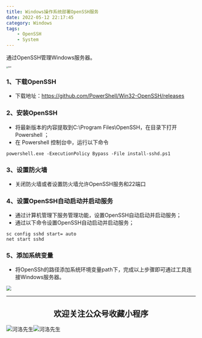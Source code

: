 ```yaml
---
title: Windows操作系统部署OpenSSH服务
date: 2022-05-12 22:17:45
category: Windows
tags: 
    - OpenSSH
    - System
---
```


通过OpenSSH管理Windows服务器。

<img src="https://s2.loli.net/2022/06/06/XilHBFIkQxRvf6U.png" alt="SSH" style="zoom:30%;" />

### 1、下载OpenSSH

- 下载地址：https://github.com/PowerShell/Win32-OpenSSH/releases

### 2、安装OpenSSH

- 将最新版本的内容提取到C:\Program Files\OpenSSH，在目录下打开Powershell ；
- 在 Powershell 控制台中，运行以下命令

```
powershell.exe -ExecutionPolicy Bypass -File install-sshd.ps1
```

### 3、设置防火墙

- 关闭防火墙或者设置防火墙允许OpenSSH服务和22端口

### 4、设置OpenSSH自动启动并启动服务

- 通过计算机管理下服务管理功能，设置OpenSSH自动启动并启动服务；
- 通过以下命令设置OpenSSH自动启动并启动服务；

```
sc config sshd start= auto
net start sshd
```

### 5、添加系统变量

- 将OpenSSh的路径添加系统环境变量path下，完成以上步骤即可通过工具连接Windows服务器​。



<img src="https://s2.loli.net/2022/06/24/cxZCrmoFPD5JSuv.gif" style="zoom:80%;" />

---

## <center>欢迎关注公众号收藏小程序</center>

![河洛先生](https://s2.loli.net/2022/06/23/bYdtKDC2U5J7iWr.jpg)![河洛先生](https://s2.loli.net/2022/06/23/PlUgz5KSHm7OBke.jpg)
